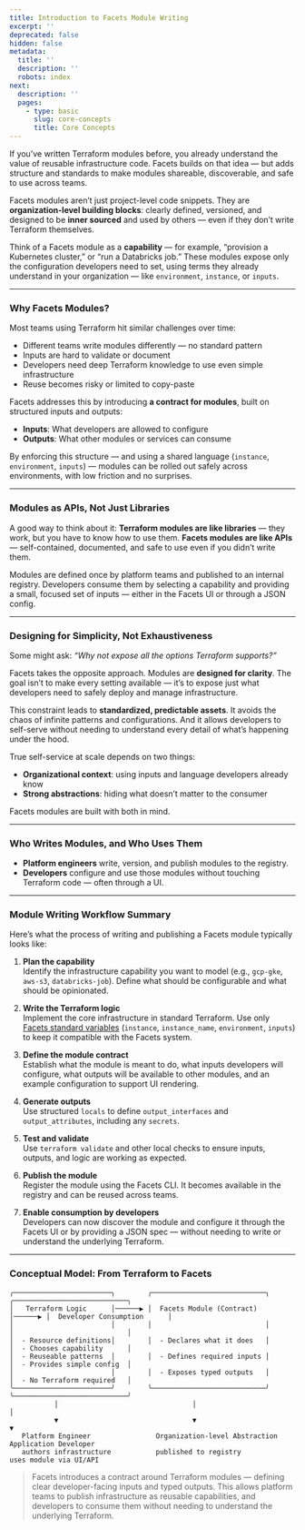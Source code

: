 ```yaml
---
title: Introduction to Facets Module Writing
excerpt: ''
deprecated: false
hidden: false
metadata:
  title: ''
  description: ''
  robots: index
next:
  description: ''
  pages:
    - type: basic
      slug: core-concepts
      title: Core Concepts
---
```

If you’ve written Terraform modules before, you already understand the value of reusable infrastructure code. Facets builds on that idea — but adds structure and standards to make modules shareable, discoverable, and safe to use across teams.

Facets modules aren’t just project-level code snippets. They are **organization-level building blocks**: clearly defined, versioned, and designed to be **inner sourced** and used by others — even if they don’t write Terraform themselves.

Think of a Facets module as a **capability** — for example, “provision a Kubernetes cluster,” or “run a Databricks job.” These modules expose only the configuration developers need to set, using terms they already understand in your organization — like `environment`, `instance`, or `inputs`.

***

### Why Facets Modules?

Most teams using Terraform hit similar challenges over time:

* Different teams write modules differently — no standard pattern
* Inputs are hard to validate or document
* Developers need deep Terraform knowledge to use even simple infrastructure
* Reuse becomes risky or limited to copy-paste

Facets addresses this by introducing **a contract for modules**, built on structured inputs and outputs:

* **Inputs**: What developers are allowed to configure
* **Outputs**: What other modules or services can consume

By enforcing this structure — and using a shared language (`instance`, `environment`, `inputs`) — modules can be rolled out safely across environments, with low friction and no surprises.

***

### Modules as APIs, Not Just Libraries

A good way to think about it: **Terraform modules are like libraries** — they work, but you have to know how to use them. **Facets modules are like APIs** — self-contained, documented, and safe to use even if you didn’t write them.

Modules are defined once by platform teams and published to an internal registry. Developers consume them by selecting a capability and providing a small, focused set of inputs — either in the Facets UI or through a JSON config.

***

### Designing for Simplicity, Not Exhaustiveness

Some might ask: *“Why not expose all the options Terraform supports?”*

Facets takes the opposite approach. Modules are **designed for clarity**. The goal isn’t to make every setting available — it’s to expose just what developers need to safely deploy and manage infrastructure.

This constraint leads to **standardized, predictable assets**. It avoids the chaos of infinite patterns and configurations. And it allows developers to self-serve without needing to understand every detail of what’s happening under the hood.

True self-service at scale depends on two things:

* **Organizational context**: using inputs and language developers already know
* **Strong abstractions**: hiding what doesn’t matter to the consumer

Facets modules are built with both in mind.

***

### Who Writes Modules, and Who Uses Them

* **Platform engineers** write, version, and publish modules to the registry.
* **Developers** configure and use those modules without touching Terraform code — often through a UI.

***

### Module Writing Workflow Summary

Here’s what the process of writing and publishing a Facets module typically looks like:

1. **Plan the capability**\
   Identify the infrastructure capability you want to model (e.g., `gcp-gke`, `aws-s3`, `databricks-job`). Define what should be configurable and what should be opinionated.

2. **Write the Terraform logic**\
   Implement the core infrastructure in standard Terraform. Use only [Facets standard variables](https://readme.facets.cloud/docs/building-a-facets-module#3-write-the-terraform-logic) (`instance`, `instance_name`, `environment`, `inputs`) to keep it compatible with the Facets system.

3. **Define the module contract**\
   Establish what the module is meant to do, what inputs developers will configure, what outputs will be available to other modules, and an example configuration to support UI rendering.

4. **Generate outputs**\
   Use structured `locals` to define `output_interfaces` and `output_attributes`, including any `secrets`.

5. **Test and validate**\
   Use `terraform validate` and other local checks to ensure inputs, outputs, and logic are working as expected.

6. **Publish the module**\
   Register the module using the Facets CLI. It becomes available in the registry and can be reused across teams.

7. **Enable consumption by developers**\
   Developers can now discover the module and configure it through the Facets UI or by providing a JSON spec — without needing to write or understand the underlying Terraform.

***

### Conceptual Model: From Terraform to Facets

```text
╭────────────────────────╮        ╭────────────────────────────╮        ╭────────────────────────────╮
│   Terraform Logic      │──────▶ │  Facets Module (Contract)  │──────▶ │  Developer Consumption      │
│                        │        │                            │        │                            │
│  - Resource definitions│        │  - Declares what it does   │        │  - Chooses capability      │
│  - Reuseable patterns  │        │  - Defines required inputs │        │  - Provides simple config  │
│                        │        │  - Exposes typed outputs   │        │  - No Terraform required   │
╰────────────────────────╯        ╰────────────────────────────╯        ╰────────────────────────────╯
           │                                 │                                     │
           ▼                                 ▼                                     ▼
   Platform Engineer                Organization-level Abstraction       Application Developer
   authors infrastructure           published to registry                uses module via UI/API
```

> Facets introduces a contract around Terraform modules — defining clear developer-facing inputs and typed outputs. This allows platform teams to publish infrastructure as reusable capabilities, and developers to consume them without needing to understand the underlying Terraform.
